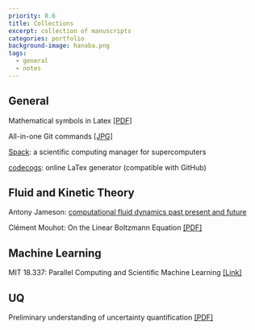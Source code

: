 ```yaml
---
priority: 0.6
title: Collections
excerpt: collection of manuscripts
categories: portfolio
background-image: hanaba.png
tags:
  - general
  - notes
---
```


## General

Mathematical symbols in Latex [[PDF]](https://tbxiao.github.io/documents//latex-math.pdf)

All-in-one Git commands [[JPG]](https://tbxiao.github.io/img//git.jpg)

[Spack](https://spack.io/): a scientific computing manager for supercomputers

[codecogs](https://www.codecogs.com/latex/eqneditor.php): online LaTex generator (compatible with GitHub)

## Fluid and Kinetic Theory

Antony Jameson: [computational fluid dynamics past present and future](https://tbxiao.github.io/documents//jameson-cfd.pdf)

Clément Mouhot: On the Linear Boltzmann Equation [[PDF]](https://cmouhot.files.wordpress.com/2010/01/chapter4.pdf)

## Machine Learning

MIT 18.337: Parallel Computing and Scientific Machine Learning [[Link]](https://mitmath.github.io/18337/)

## UQ

Preliminary understanding of uncertainty quantification [[PDF]](https://tbxiao.github.io/documents//understand-uq.pdf)


